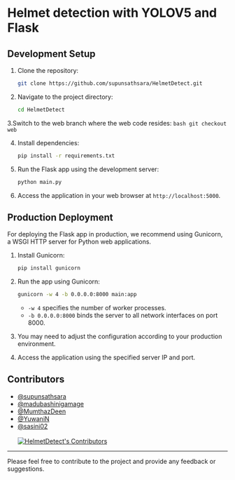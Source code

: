 # Helmet detection with YOLOV5 and Flask

## Development Setup

1. Clone the repository:
   ```bash
   git clone https://github.com/supunsathsara/HelmetDetect.git
   ```

2. Navigate to the project directory:
   ```bash
   cd HelmetDetect
   ```

3.Switch to the web branch where the web code resides:
    ```bash
    git checkout web
    ```

4. Install dependencies:
   ```bash
   pip install -r requirements.txt
   ```

5. Run the Flask app using the development server:
   ```bash
   python main.py
   ```

6. Access the application in your web browser at `http://localhost:5000`.

## Production Deployment

For deploying the Flask app in production, we recommend using Gunicorn, a WSGI HTTP server for Python web applications.

1. Install Gunicorn:
   ```bash
   pip install gunicorn
   ```

2. Run the app using Gunicorn:
   ```bash
   gunicorn -w 4 -b 0.0.0.0:8000 main:app
   ```

   - `-w 4` specifies the number of worker processes.
   - `-b 0.0.0.0:8000` binds the server to all network interfaces on port 8000.

3. You may need to adjust the configuration according to your production environment.

4. Access the application using the specified server IP and port.

## Contributors
- [@supunsathsara](https://github.com/supunsathsara)
- [@madubashinigamage](https://github.com/madubashinigamage)
- [@MumthazDeen](https://github.com/MumthazDeen)
- [@YuwaniN](https://github.com/YuwaniN)
- [@sasini02](https://github.com/sasini02)
  <br>
  <br>
[![HelmetDetect's Contributors](https://stats.deeptrain.net/contributor/supunsathsara/HelmetDetect?theme=dark)](https://github.com/supunsathsara/HelmetDetect)

<hr>

Please feel free to contribute to the project and provide any feedback or suggestions.
